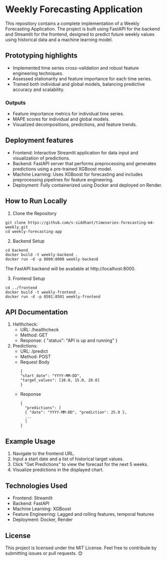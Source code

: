 # Weekly Forecasting Application
This repository contains a complete implementation of a Weekly Forecasting Application. The project is built using FastAPI for the backend and Streamlit for the frontend, designed to predict future weekly values using historical data and a machine learning model.

## Prototyping highlights
- Implemented time series cross-validation and robust feature engineering techniques.
- Assessed stationarity and feature importance for each time series.
- Trained both individual and global models, balancing predictive accuracy and scalability.
### Outputs
- Feature importance metrics for individual time series.
- MAPE scores for individual and global models.
- Visualized decompositions, predictions, and feature trends.

## Deployment features
- Frontend: Interactive Streamlit application for data input and visualization of predictions.
- Backend: FastAPI server that performs preprocessing and generates predictions using a pre-trained XGBoost model.
- Machine Learning: Uses XGBoost for forecasting and includes preprocessing pipelines for feature engineering.
- Deployment: Fully containerized using Docker and deployed on Render.

## How to Run Locally
1. Clone the Repository
```
git clone https://github.com/s-siddhant/timeseries-forecasting-m4-weekly.git
cd weekly-forecasting-app
```
2. Backend Setup
```
cd backend
docker build -t weekly-backend .
docker run -d -p 8000:8000 weekly-backend
```
  The FastAPI backend will be available at http://localhost:8000.
  
3. Frontend Setup
```
cd ../frontend
docker build -t weekly-frontend .
docker run -d -p 8501:8501 weekly-frontend
```

## API Documentation
1. Helthcheck:
   - URL: /healthcheck
   - Method: GET
   - Response: { "status": "API is up and running" }
2. Predictions:
   - URL: /predict
   - Method: POST
   - Request Body
     ```
     {
     "start_date": "YYYY-MM-DD",
     "target_values": [10.0, 15.0, 20.0]
     }
     ```
   - Response
     ```
     {
       "predictions": [
       { "date": "YYYY-MM-DD", "prediction": 25.0 },
       ...
       ]
     }
     ```

## Example Usage
1. Navigate to the frontend URL.
2. Input a start date and a list of historical target values.
3. Click "Get Predictions" to view the forecast for the next 5 weeks.
4. Visualize predictions in the displayed chart.

## Technologies Used
- Frontend: Streamlit
- Backend: FastAPI
- Machine Learning: XGBoost
- Feature Engineering: Lagged and rolling features, temporal features
- Deployment: Docker, Render

## License
This project is licensed under the MIT License.
Feel free to contribute by submitting issues or pull requests. 😊
